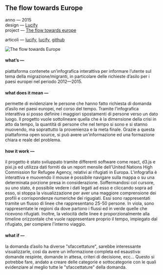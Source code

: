 ## The flow towards Europe
anno — 2015  
design — [Lucify](https://www.lucify.com)  
project — [The flow towards europe](https://www.lucify.com/the-flow-towards-europe/)  

articoli — [lucify](https://www.lucify.com/the-flow-towards-europe/), [lucify](https://blog.lucify.com/a-novel-visualisation-of-the-refugee-crisis-565e40ab5a50), [github](https://github.com/lucified/lucify-refugees)  

![The flow towards Europe](http://i.imgur.com/JLaCik1.jpg)

#### what’s —
piattaforma contenete un’infografica interattiva per informare l’utente sul tema della migrazione/migranti, in particolare delle richieste d’asilo per i paesi europei nel periodo 2012—2015.

#### what does it mean —
permette di evidenziare le persone che hanno fatto richiesta di domanda d’asilo nei paesi europei, nel corso del tempo. Tramite l’infografica interattiva si posso definire i maggiori spostamenti di persone verso un dato luogo. Il progetto vuole sottolineare quella che è la dimensione della crisi in atto da tempo, la quantità di persone che nel tempo si sono e si stanno muovendo, ma soprattutto la provenienza e la meta finale. Grazie a questa piattaforma open source, si può avere un'informazione ed una formazione chiara e reale del problema.

#### how it work — 
il progetto è stato sviluppato tramite differenti software come react, d3.js e pixi.js ed utilizza dati forniti da un report mensile dell'United Nations High Commission for Refugee Agency, relativi ai rifugiati in Europa. L'infografia è interattiva e muovendo il mouse è possibile navigare sulla mappa o su una determinata porzione presa in considerazione. Soffermandosi col cursore, su uno stato, è possibile vedere i dati legati ad esso e cliccando sopra ad esso, si stoppa la visualizzazione per aver una maggiore comprensione dei profili e corrispondenze numeriche dei rigugiati. Essi sono rappresentati tramite un flusso di linee che rappresentano 25-50 persone. In viola, sono rappresentate le regioni da dove partono i flussi ed in verde quelle che ricevono rifugiati. Inoltre, la velocità delle linee è proporzionalmente alla timeline orizzontale che vuole rappresentare proprio il tempo, impiegato dal rifugiato, per compiere l'interno viaggio.  

#### what if —
la domanda d’asilo ha diverse "sfaccettature", sarebbe interessante visualizzarle, così da avere un informazione completa ed esaustiva: domande respinte, domande in attesa, criteri di decisione, ecc... Questo si potrebbe fare, andato a creare delle categorie e sottocategorie con le quali evidenziare al meglio tutte le "sfaccettature" della domanda.
